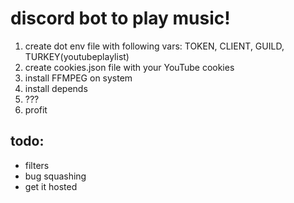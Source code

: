 # discord bot to play music!
1. create dot env file with following vars: TOKEN, CLIENT, GUILD, TURKEY(youtubeplaylist)
2. create cookies.json file with your YouTube cookies
3. install FFMPEG on system
4. install depends
5. ???
6. profit

## todo:
* filters
* bug squashing
* get it hosted
